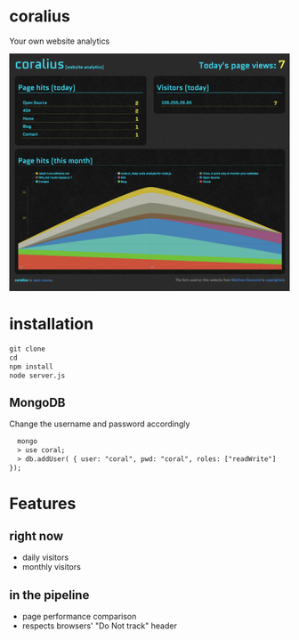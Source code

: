 # coralius

Your own website analytics

![coralius screenshot](/docs/screenshot.png)


# installation

```
git clone
cd
npm install
node server.js
```

## MongoDB

Change the username and password accordingly

```
  mongo
  > use coral;
  > db.addUser( { user: "coral", pwd: "coral", roles: ["readWrite"] });
```


# Features

## right now

- daily visitors
- monthly visitors

## in the pipeline

- page performance comparison
- respects browsers' "Do Not track" header